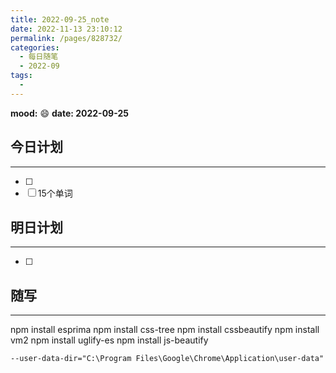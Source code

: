 ```yaml
---
title: 2022-09-25_note
date: 2022-11-13 23:10:12
permalink: /pages/828732/
categories:
  - 每日随笔
  - 2022-09
tags:
  - 
---
```

**mood:** :smile:  									**date: 2022-09-25**  
## 今日计划  
------
- [ ]  
- [ ]  15个单词
## 明日计划  
------
- [ ]  
## 随写 
------

npm install esprima
npm install css-tree
npm install cssbeautify
npm install vm2
npm install uglify-es
npm install js-beautify



```
--user-data-dir="C:\Program Files\Google\Chrome\Application\user-data"
```


